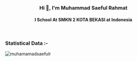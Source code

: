 <h3 align="center">Hi 👋, I'm Muhammad Saeful Rahmat</h1>
<h4 align="center">I School At SMKN 2 KOTA BEKASI at Indonesia</h1>

<br>

<h3>Statistical Data :-</h3>
<p><img align="center"
    src="https://github-readme-stats.vercel.app/api/top-langs?username=muhamamadsaefulr&show_icons=true&locale=en&bg_color=0d1117&text_color=ffffff&layout=compact"
    alt="muhamamadsaefulr" 
    bg_color=#808080/></p>
